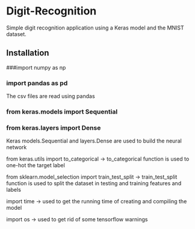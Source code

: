 # Digit-Recognition
Simple digit recognition application using a Keras model and the MNIST dataset.

## Installation
###import numpy as np
### import pandas as pd
The csv files are read using pandas
### from keras.models import Sequential 
### from keras.layers import Dense
Keras models.Sequential and layers.Dense are used to build the neural network

from keras.utils import to_categorical
-> to_categorical function is used to one-hot the target label

from sklearn.model_selection import train_test_split
-> train_test_split function is used to split the dataset in testing and training features and labels
  
import time
-> used to get the running time of creating and compiling the model
  
import os
-> used to get rid of some tensorflow warnings
